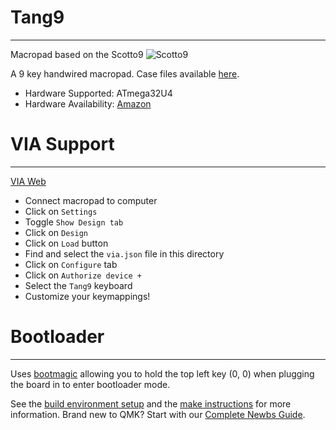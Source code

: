 # Tang9 
---
Macropad based on the Scotto9
![Scotto9](https://imgur.com/inbmNSE.jpeg)

A 9 key handwired macropad. Case files available [here](https://github.com/joe-scotto/keyboards.git).

-   Hardware Supported: ATmega32U4
-   Hardware Availability: [Amazon](https://amazon.com)

# VIA Support
---
[VIA Web](https://usevia.app/)

- Connect macropad to computer
- Click on `Settings`
- Toggle `Show Design tab`
- Click on `Design`
- Click on `Load` button
- Find and select the `via.json` file in this directory
- Click on `Configure` tab
- Click on `Authorize device +`
- Select the `Tang9` keyboard
- Customize your keymappings!

# Bootloader
---
Uses [bootmagic](https://github.com/qmk/qmk_firmware/blob/master/docs/feature_bootmagic.md) allowing you to hold the top left key (0, 0) when plugging the board in to enter bootloader mode.

See the [build environment setup](https://docs.qmk.fm/#/getting_started_build_tools) and the [make instructions](https://docs.qmk.fm/#/getting_started_make_guide) for more information. Brand new to QMK? Start with our [Complete Newbs Guide](https://docs.qmk.fm/#/newbs).

